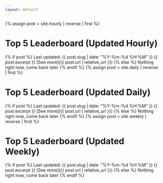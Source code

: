 ```yaml
---
layout: default
---
```

{% assign post = site.hourly | reverse | first %}
# Top 5 Leaderboard (Updated Hourly)
{% if post %}
  Last updated: <span data-time="{{ post.slug }}">{{ post.slug | date: "%Y-%m-%d %H:%M" }}</span>
  {{ post.excerpt }}
  [See more]({{ post.url | relative_url }})
{% else %}
Nothing right now, come back later
{% endif %}
{% assign post = site.daily | reverse | first %}
# Top 5 Leaderboard (Updated Daily)
{% if post %}
  Last updated: <span data-time="{{ post.slug }}">{{ post.slug | date: "%Y-%m-%d %H:%M" }}</span>
  {{ post.excerpt }}
  [See more]({{ post.url | relative_url }})
{% else %}
Nothing right now, come back later
{% endif %}
{% assign post = site.weekly | reverse | first %}
# Top 5 Leaderboard (Updated Weekly)
{% if post %}
  Last updated: <span data-time="{{ post.slug }}">{{ post.slug | date: "%Y-%m-%d %H:%M" }}</span>
  {{ post.excerpt }}
  [See more]({{ post.url | relative_url }})
{% else %}
Nothing right now, come back later
{% endif %}
